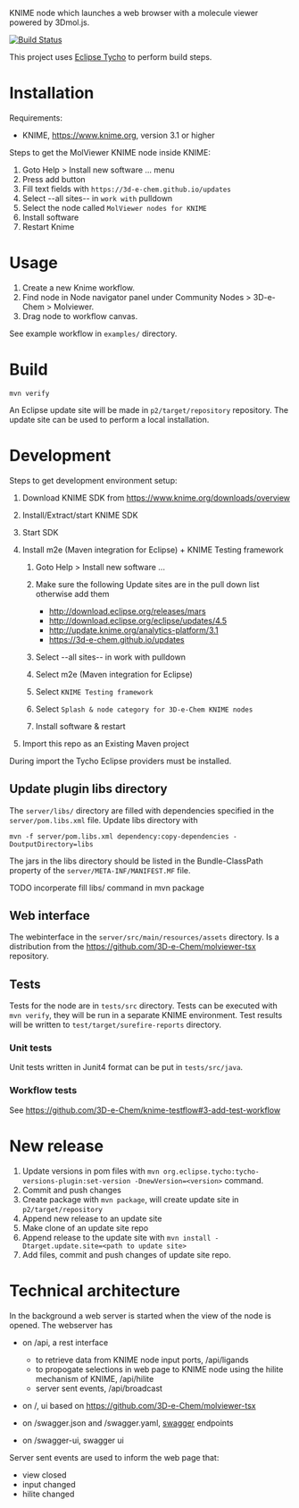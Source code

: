 KNIME node which launches a web browser with a molecule viewer powered by 3Dmol.js.

[![Build Status](https://travis-ci.org/3D-e-Chem/knime-molviewer.svg?branch=master)](https://travis-ci.org/3D-e-Chem/knime-molviewer)

This project uses [Eclipse Tycho](https://www.eclipse.org/tycho/) to perform build steps.

# Installation

Requirements:

* KNIME, https://www.knime.org, version 3.1 or higher

Steps to get the MolViewer KNIME node inside KNIME:

1. Goto Help > Install new software ... menu
2. Press add button
3. Fill text fields with `https://3d-e-chem.github.io/updates`
4. Select --all sites-- in `work with` pulldown
5. Select the node called `MolViewer nodes for KNIME`
6. Install software
7. Restart Knime

# Usage

1. Create a new Knime workflow.
2. Find node in Node navigator panel under Community Nodes > 3D-e-Chem > Molviewer.
3. Drag node to workflow canvas.

See example workflow in `examples/` directory.

# Build

```
mvn verify
```

An Eclipse update site will be made in `p2/target/repository` repository.
The update site can be used to perform a local installation.

# Development

Steps to get development environment setup:

1. Download KNIME SDK from https://www.knime.org/downloads/overview
2. Install/Extract/start KNIME SDK
3. Start SDK
4. Install m2e (Maven integration for Eclipse) + KNIME Testing framework

    1. Goto Help > Install new software ...
    2. Make sure the following Update sites are in the pull down list otherwise add them

        * http://download.eclipse.org/releases/mars
        * http://download.eclipse.org/eclipse/updates/4.5
        * http://update.knime.org/analytics-platform/3.1
        * https://3d-e-chem.github.io/updates

    3. Select --all sites-- in work with pulldown
    4. Select m2e (Maven integration for Eclipse)
    5. Select `KNIME Testing framework`
    6. Select `Splash & node category for 3D-e-Chem KNIME nodes`
    7. Install software & restart

5. Import this repo as an Existing Maven project

During import the Tycho Eclipse providers must be installed.


## Update plugin libs directory

The `server/libs/` directory are filled with dependencies specified in the `server/pom.libs.xml` file.
Update libs directory with
```
mvn -f server/pom.libs.xml dependency:copy-dependencies -DoutputDirectory=libs
```
The jars in the libs directory should be listed in the Bundle-ClassPath property of the `server/META-INF/MANIFEST.MF` file.

TODO incorperate fill libs/ command in mvn package


## Web interface

The webinterface in the `server/src/main/resources/assets` directory. Is a distribution from the https://github.com/3D-e-Chem/molviewer-tsx repository.

## Tests

Tests for the node are in `tests/src` directory.
Tests can be executed with `mvn verify`, they will be run in a separate KNIME environment.
Test results will be written to `test/target/surefire-reports` directory.

### Unit tests

Unit tests written in Junit4 format can be put in `tests/src/java`.

### Workflow tests

See https://github.com/3D-e-Chem/knime-testflow#3-add-test-workflow

# New release

1. Update versions in pom files with `mvn org.eclipse.tycho:tycho-versions-plugin:set-version -DnewVersion=<version>` command.
2. Commit and push changes
3. Create package with `mvn package`, will create update site in `p2/target/repository`
4. Append new release to an update site
  1. Make clone of an update site repo
  2. Append release to the update site with `mvn install -Dtarget.update.site=<path to update site>`
5. Add files, commit and push changes of update site repo.

# Technical architecture

In the background a web server is started when the view of the node is opened.
The webserver has
* on /api, a rest interface

  * to retrieve data from KNIME node input ports, /api/ligands
  * to propogate selections in web page to KNIME node using the hilite mechanism of KNIME, /api/hilite
  * server sent events, /api/broadcast

* on /, ui based on https://github.com/3D-e-Chem/molviewer-tsx
* on /swagger.json and /swagger.yaml, [swagger](http://swagger.io/) endpoints
* on /swagger-ui, swagger ui

Server sent events are used to inform the web page that:

* view closed
* input changed
* hilite changed
